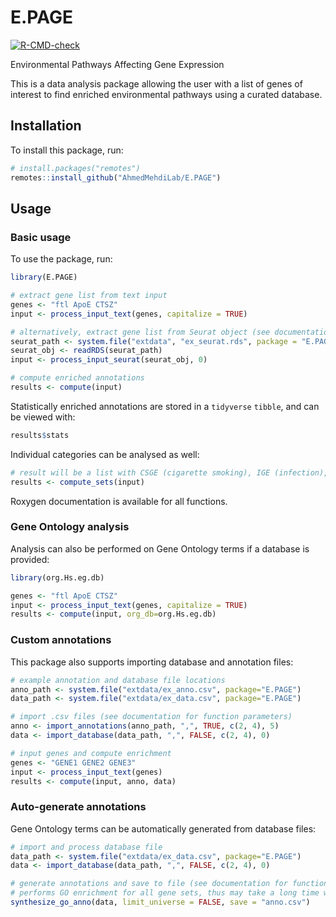 # E.PAGE
<!-- badges: start -->
[![R-CMD-check](https://github.com/AhmedMehdiLab/E.PAGE/actions/workflows/R-CMD-check.yaml/badge.svg)](https://github.com/AhmedMehdiLab/E.PAGE/actions/workflows/R-CMD-check.yaml)
<!-- badges: end -->

Environmental Pathways Affecting Gene Expression

This is a data analysis package allowing the user with a list of genes of interest to find enriched environmental pathways using a curated database.

## Installation
To install this package, run:

``` r
# install.packages("remotes")
remotes::install_github("AhmedMehdiLab/E.PAGE")
```

## Usage
### Basic usage
To use the package, run:

``` r
library(E.PAGE)

# extract gene list from text input
genes <- "ftl ApoE CTSZ"
input <- process_input_text(genes, capitalize = TRUE)

# alternatively, extract gene list from Seurat object (see documentation for function parameters)
seurat_path <- system.file("extdata", "ex_seurat.rds", package = "E.PAGE")
seurat_obj <- readRDS(seurat_path)
input <- process_input_seurat(seurat_obj, 0)

# compute enriched annotations
results <- compute(input)
```

Statistically enriched annotations are stored in a `tidyverse` `tibble`, and can be viewed with:

``` r
results$stats
```

Individual categories can be analysed as well:

```r
# result will be a list with CSGE (cigarette smoking), IGE (infection), DGE (diet) and TGE (toxin) headings
results <- compute_sets(input)
```

Roxygen documentation is available for all functions.

### Gene Ontology analysis
Analysis can also be performed on Gene Ontology terms if a database is provided:

```r
library(org.Hs.eg.db)

genes <- "ftl ApoE CTSZ"
input <- process_input_text(genes, capitalize = TRUE)
results <- compute(input, org_db=org.Hs.eg.db)
```

### Custom annotations
This package also supports importing database and annotation files:

```r
# example annotation and database file locations
anno_path <- system.file("extdata/ex_anno.csv", package="E.PAGE")
data_path <- system.file("extdata/ex_data.csv", package="E.PAGE")

# import .csv files (see documentation for function parameters)
anno <- import_annotations(anno_path, ",", TRUE, c(2, 4), 5)
data <- import_database(data_path, ",", FALSE, c(2, 4), 0)

# input genes and compute enrichment
genes <- "GENE1 GENE2 GENE3"
input <- process_input_text(genes)
results <- compute(input, anno, data)
```

### Auto-generate annotations
Gene Ontology terms can be automatically generated from database files:

```r
# import and process database file
data_path <- system.file("extdata/ex_data.csv", package="E.PAGE")
data <- import_database(data_path, ",", FALSE, c(2, 4), 0)

# generate annotations and save to file (see documentation for function parameters)
# performs GO enrichment for all gene sets, thus may take a long time with large databases
synthesize_go_anno(data, limit_universe = FALSE, save = "anno.csv")
```
